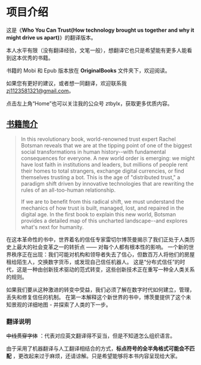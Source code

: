 # 项目介绍

这是《**Who You Can Trust(How technology brought us together and why it might drive us apart)**》的翻译版本。

本人水平有限（没有翻译经验，文笔一般），想翻译它也只是希望能有更多人能看到这本优秀的书籍。

书籍的 Mobi 和 Epub 版本放在 **OriginalBooks** 文件夹下，欢迎阅读。

如果您有更好的建议，或者想一同翻译，欢迎联系我 zj1123581321@gmail.com。

点击左上角“Home”也可以关注我的公众号 ztbylx，获取更多优质内容。

## [书籍简介](https://book.douban.com/subject/27162890/) 

> In this revolutionary book, world-renowned trust expert Rachel Botsman reveals that we are at the tipping point of one of the biggest social transformations in human history--with fundamental consequences for everyone. A new world order is emerging: we might have lost faith in institutions and leaders, but millions of people rent their homes to total strangers, exchange digital currencies, or find themselves trusting a bot. This is the age of "distributed trust," a paradigm shift driven by innovative technologies that are rewriting the rules of an all-too-human relationship.
>
>If we are to benefit from this radical shift, we must understand the mechanics of how trust is built, managed, lost, and repaired in the digital age. In the first book to explain this new world, Botsman provides a detailed map of this uncharted landscape--and explores what's next for humanity.

在这本革命性的书中，世界着名的信任专家雷切尔博茨曼揭示了我们正处于人类历史上最大的社会变革之一的转折点 —— 对每个人都有根本性的影响。 一个新的世界秩序正在出现：我们可能对机构和领导者失去了信心，但数百万人将他们的房屋租给陌生人，交换数字货币，或发现自己信任机器人。 这是“分布式信任”的时代，这是一种由创新技术驱动的范式转变，这些创新技术正在重写一种全人类关系的规则。

如果我们要从这种激进的转变中受益，我们必须了解在数字时代如何建立，管理，丢失和修复信任的机制。 在第一本解释这个新世界的书中，博茨曼提供了这个未知景观的详细地图 - 并探索了人类的下一步。

### 翻译说明  

~~中线贯穿字体~~ ：代表对应英文翻译得不妥当，但是不知道怎么组织语言。

由于采用了机器翻译与人工翻译相结合的方式，**标点符号的全半角格式可能会不匹配** ，更改起来过于麻烦，还请谅解。只是希望能够将本书内容呈现给大家。